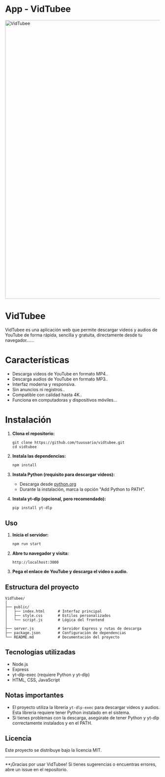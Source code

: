 <h1> App - VidTubee</h1>
<img width="1917" height="905" alt="VidTubee" src="https://github.com/user-attachments/assets/d15927f9-e80b-47ac-99cb-0fc3576acb7e" />


<h1>VidTubee</h1>

VidTubee es una aplicación web que permite descargar videos y audios de YouTube de forma rápida, sencilla y gratuita, directamente desde tu navegador......

<h1>Características</h1>

- Descarga videos de YouTube en formato MP4..
- Descarga audios de YouTube en formato MP3..
- Interfaz moderna y responsiva.
- Sin anuncios ni registros..
- Compatible con calidad hasta 4K..
- Funciona en computadoras y dispositivos móviles...

<h1>Instalación</h1>

1. **Clona el repositorio:**
   ```bash.
   git clone https://github.com/tuusuario/vidtubee.git
   cd vidtubee
   ```

2. **Instala las dependencias:**
   ```bash
   npm install
   ```

3. **Instala Python (requisito para descargar videos):**
   - Descarga desde [python.org](https://www.python.org/downloads/windows/)
   - Durante la instalación, marca la opción "Add Python to PATH".

4. **Instala yt-dlp (opcional, pero recomendado):**
   ```bash
   pip install yt-dlp
   ```

## Uso

1. **Inicia el servidor:**
   ```bash
   npm run start
   ```
2. **Abre tu navegador y visita:**
   ```
   http://localhost:3000
   ```

3. **Pega el enlace de YouTube y descarga el video o audio.**

## Estructura del proyecto

```
VidTubee/
│
├── public/
│   ├── index.html      # Interfaz principal
│   ├── style.css       # Estilos personalizados
│   └── script.js       # Lógica del frontend
│
├── server.js           # Servidor Express y rutas de descarga
├── package.json        # Configuración de dependencias
└── README.md           # Documentación del proyecto
```

## Tecnologías utilizadas

- Node.js
- Express
- yt-dlp-exec (requiere Python y yt-dlp)
- HTML, CSS, JavaScript

## Notas importantes

- El proyecto utiliza la librería `yt-dlp-exec` para descargar videos y audios. Esta librería requiere tener Python instalado en el sistema.
- Si tienes problemas con la descarga, asegúrate de tener Python y yt-dlp correctamente instalados y en el PATH.

## Licencia

Este proyecto se distribuye bajo la licencia MIT.

---

**¡Gracias por usar VidTubee! Si tienes sugerencias o encuentras errores, abre un issue en el repositorio.
